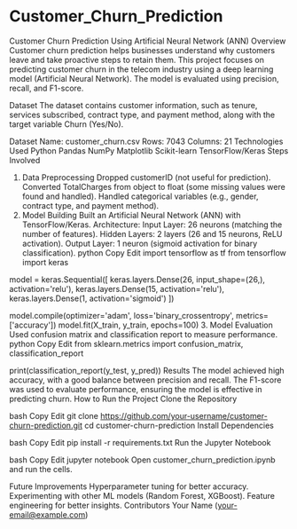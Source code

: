 # Customer_Churn_Prediction
Customer Churn Prediction Using Artificial Neural Network (ANN)
Overview
Customer churn prediction helps businesses understand why customers leave and take proactive steps to retain them. This project focuses on predicting customer churn in the telecom industry using a deep learning model (Artificial Neural Network). The model is evaluated using precision, recall, and F1-score.

Dataset
The dataset contains customer information, such as tenure, services subscribed, contract type, and payment method, along with the target variable Churn (Yes/No).

Dataset Name: customer_churn.csv
Rows: 7043
Columns: 21
Technologies Used
Python
Pandas
NumPy
Matplotlib
Scikit-learn
TensorFlow/Keras
Steps Involved
1. Data Preprocessing
Dropped customerID (not useful for prediction).
Converted TotalCharges from object to float (some missing values were found and handled).
Handled categorical variables (e.g., gender, contract type, and payment method).
2. Model Building
Built an Artificial Neural Network (ANN) with TensorFlow/Keras.
Architecture:
Input Layer: 26 neurons (matching the number of features).
Hidden Layers: 2 layers (26 and 15 neurons, ReLU activation).
Output Layer: 1 neuron (sigmoid activation for binary classification).
python
Copy
Edit
import tensorflow as tf
from tensorflow import keras

model = keras.Sequential([
    keras.layers.Dense(26, input_shape=(26,), activation='relu'),
    keras.layers.Dense(15, activation='relu'),
    keras.layers.Dense(1, activation='sigmoid')
])

model.compile(optimizer='adam', loss='binary_crossentropy', metrics=['accuracy'])
model.fit(X_train, y_train, epochs=100)
3. Model Evaluation
Used confusion matrix and classification report to measure performance.
python
Copy
Edit
from sklearn.metrics import confusion_matrix, classification_report

print(classification_report(y_test, y_pred))
Results
The model achieved high accuracy, with a good balance between precision and recall.
The F1-score was used to evaluate performance, ensuring the model is effective in predicting churn.
How to Run the Project
Clone the Repository

bash
Copy
Edit
git clone https://github.com/your-username/customer-churn-prediction.git
cd customer-churn-prediction
Install Dependencies

bash
Copy
Edit
pip install -r requirements.txt
Run the Jupyter Notebook

bash
Copy
Edit
jupyter notebook
Open customer_churn_prediction.ipynb and run the cells.

Future Improvements
Hyperparameter tuning for better accuracy.
Experimenting with other ML models (Random Forest, XGBoost).
Feature engineering for better insights.
Contributors
Your Name (your-email@example.com)
